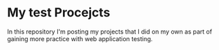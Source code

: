 # My test Procejcts
In this repository I'm posting my projects that I did on my own as part of gaining more practice with web application testing.

